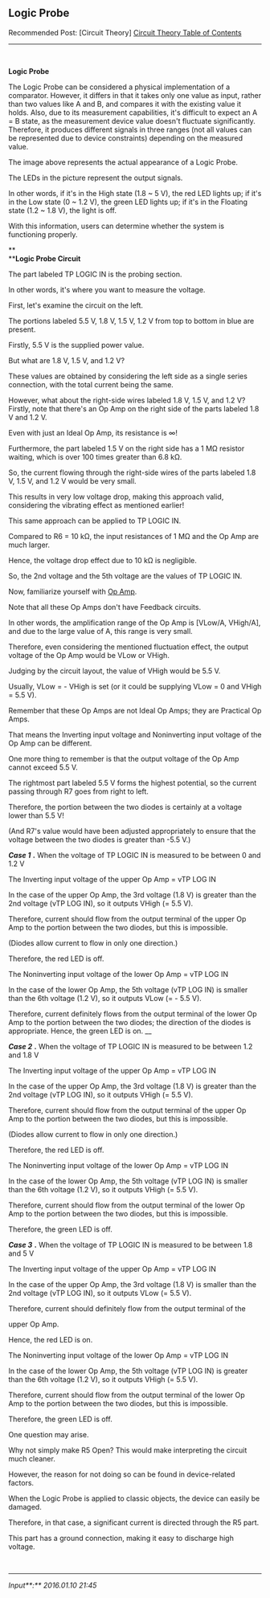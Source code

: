 ## **Logic Probe**

Recommended Post: [Circuit Theory] [Circuit Theory Table of Contents](https://jb243.github.io/pages/852)

---

<br>

**Logic Probe**

The Logic Probe can be considered a physical implementation of a comparator. However, it differs in that it takes only one value as input, rather than two values like A and B, and compares it with the existing value it holds. Also, due to its measurement capabilities, it's difficult to expect an A = B state, as the measurement device value doesn't fluctuate significantly. Therefore, it produces different signals in three ranges (not all values can be represented due to device constraints) depending on the measured value.

The image above represents the actual appearance of a Logic Probe.

The LEDs in the picture represent the output signals.

In other words, if it's in the High state (1.8 ~ 5 V), the red LED lights up; if it's in the Low state (0 ~ 1.2 V), the green LED lights up; if it's in the Floating state (1.2 ~ 1.8 V), the light is off.

With this information, users can determine whether the system is functioning properly.

**  
****Logic Probe Circuit**

The part labeled TP LOGIC IN is the probing section.

In other words, it's where you want to measure the voltage.

First, let's examine the circuit on the left.

The portions labeled 5.5 V, 1.8 V, 1.5 V, 1.2 V from top to bottom in blue are present.

Firstly, 5.5 V is the supplied power value.

But what are 1.8 V, 1.5 V, and 1.2 V?

These values are obtained by considering the left side as a single series connection, with the total current being the same.

However, what about the right-side wires labeled 1.8 V, 1.5 V, and 1.2 V?
Firstly, note that there's an Op Amp on the right side of the parts labeled 1.8 V and 1.2 V.

Even with just an Ideal Op Amp, its resistance is ∞!

Furthermore, the part labeled 1.5 V on the right side has a 1 MΩ resistor waiting, which is over 100 times greater than 6.8 kΩ.

So, the current flowing through the right-side wires of the parts labeled 1.8 V, 1.5 V, and 1.2 V would be very small.

This results in very low voltage drop, making this approach valid, considering the vibrating effect as mentioned earlier!

This same approach can be applied to TP LOGIC IN.

Compared to R6 = 10 kΩ, the input resistances of 1 MΩ and the Op Amp are much larger.

Hence, the voltage drop effect due to 10 kΩ is negligible.

So, the 2nd voltage and the 5th voltage are the values of TP LOGIC IN.

Now, familiarize yourself with [Op Amp](https://jb243.github.io/pages/5).

Note that all these Op Amps don't have Feedback circuits.

In other words, the amplification range of the Op Amp is [VLow/A, VHigh/A], and due to the large value of A, this range is very small.

Therefore, even considering the mentioned fluctuation effect, the output voltage of the Op Amp would be VLow or VHigh.

Judging by the circuit layout, the value of VHigh would be 5.5 V.

Usually, VLow = - VHigh is set (or it could be supplying VLow = 0 and VHigh = 5.5 V).

Remember that these Op Amps are not Ideal Op Amps; they are Practical Op Amps.

That means the Inverting input voltage and Noninverting input voltage of the Op Amp can be different.

One more thing to remember is that the output voltage of the Op Amp cannot exceed 5.5 V.

The rightmost part labeled 5.5 V forms the highest potential, so the current passing through R7 goes from right to left.

Therefore, the portion between the two diodes is certainly at a voltage lower than 5.5 V!

(And R7's value would have been adjusted appropriately to ensure that the voltage between the two diodes is greater than -5.5 V.)

**_Case 1_** **.** When the voltage of TP LOGIC IN is measured to be between 0 and 1.2 V

The Inverting input voltage of the upper Op Amp = vTP LOG IN

In the case of the upper Op Amp, the 3rd voltage (1.8 V) is greater than the 2nd voltage (vTP LOG IN), so it outputs VHigh (= 5.5 V).

Therefore, current should flow from the output terminal of the upper Op Amp to the portion between the two diodes, but this is impossible.

(Diodes allow current to flow in only one direction.)

Therefore, the red LED is off.

The Noninverting input voltage of the lower Op Amp = vTP LOG IN

In the case of the lower Op Amp, the 5th voltage (vTP LOG IN) is smaller than the 6th voltage (1.2 V), so it outputs VLow (= - 5.5 V).

Therefore, current definitely flows from the output terminal of the lower Op Amp to the portion between the two diodes; the direction of the diodes is appropriate. Hence, the green LED is on.
__

**_Case 2_** **.** When the voltage of TP LOGIC IN is measured to be between 1.2 and 1.8 V

The Inverting input voltage of the upper Op Amp = vTP LOG IN

In the case of the upper Op Amp, the 3rd voltage (1.8 V) is greater than the 2nd voltage (vTP LOG IN), so it outputs VHigh (= 5.5 V).

Therefore, current should flow from the output terminal of the upper Op Amp to the portion between the two diodes, but this is impossible.

(Diodes allow current to flow in only one direction.)

Therefore, the red LED is off.

The Noninverting input voltage of the lower Op Amp = vTP LOG IN

In the case of the lower Op Amp, the 5th voltage (vTP LOG IN) is smaller than the 6th voltage (1.2 V), so it outputs VHigh (= 5.5 V).

Therefore, current should flow from the output terminal of the lower Op Amp to the portion between the two diodes, but this is impossible.

Therefore, the green LED is off.

**_Case 3_** **.** When the voltage of TP LOGIC IN is measured to be between 1.8 and 5 V

The Inverting input voltage of the upper Op Amp = vTP LOG IN

In the case of the upper Op Amp, the 3rd voltage (1.8 V) is smaller than the 2nd voltage (vTP LOG IN), so it outputs VLow (= 5.5 V).

Therefore, current should definitely flow from the output terminal of the

 upper Op Amp.

Hence, the red LED is on.

The Noninverting input voltage of the lower Op Amp = vTP LOG IN

In the case of the lower Op Amp, the 5th voltage (vTP LOG IN) is greater than the 6th voltage (1.2 V), so it outputs VHigh (= 5.5 V).

Therefore, current should flow from the output terminal of the lower Op Amp to the portion between the two diodes, but this is impossible.

Therefore, the green LED is off.

One question may arise.

Why not simply make R5 Open? This would make interpreting the circuit much cleaner.

However, the reason for not doing so can be found in device-related factors.

When the Logic Probe is applied to classic objects, the device can easily be damaged.

Therefore, in that case, a significant current is directed through the R5 part.

This part has a ground connection, making it easy to discharge high voltage.

<br>

---

_Input**:** 2016.01.10 21:45_
